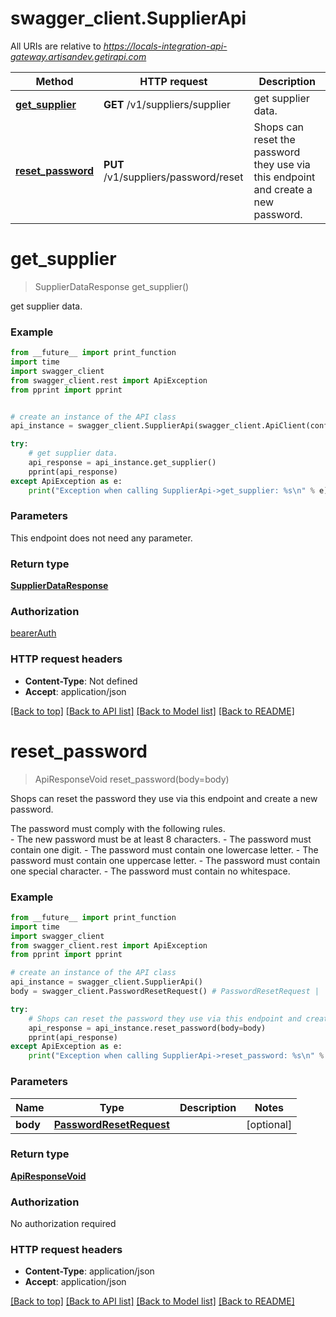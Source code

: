 # swagger_client.SupplierApi

All URIs are relative to *https://locals-integration-api-gateway.artisandev.getirapi.com*

Method | HTTP request | Description
------------- | ------------- | -------------
[**get_supplier**](SupplierApi.md#get_supplier) | **GET** /v1/suppliers/supplier | get supplier data.
[**reset_password**](SupplierApi.md#reset_password) | **PUT** /v1/suppliers/password/reset | Shops can reset the password they use via this endpoint and create a new password.

# **get_supplier**
> SupplierDataResponse get_supplier()

get supplier data.

### Example
```python
from __future__ import print_function
import time
import swagger_client
from swagger_client.rest import ApiException
from pprint import pprint


# create an instance of the API class
api_instance = swagger_client.SupplierApi(swagger_client.ApiClient(configuration))

try:
    # get supplier data.
    api_response = api_instance.get_supplier()
    pprint(api_response)
except ApiException as e:
    print("Exception when calling SupplierApi->get_supplier: %s\n" % e)
```

### Parameters
This endpoint does not need any parameter.

### Return type

[**SupplierDataResponse**](SupplierDataResponse.md)

### Authorization

[bearerAuth](../README.md#bearerAuth)

### HTTP request headers

 - **Content-Type**: Not defined
 - **Accept**: application/json

[[Back to top]](#) [[Back to API list]](../README.md#documentation-for-api-endpoints) [[Back to Model list]](../README.md#documentation-for-models) [[Back to README]](../README.md)

# **reset_password**
> ApiResponseVoid reset_password(body=body)

Shops can reset the password they use via this endpoint and create a new password.

The password must comply with the following rules. <br> - The new password must be at least 8 characters. - The password must contain one digit. - The password must contain one lowercase letter. - The password must contain one uppercase letter. - The password must contain one special character. - The password must contain no whitespace. 

### Example
```python
from __future__ import print_function
import time
import swagger_client
from swagger_client.rest import ApiException
from pprint import pprint

# create an instance of the API class
api_instance = swagger_client.SupplierApi()
body = swagger_client.PasswordResetRequest() # PasswordResetRequest |  (optional)

try:
    # Shops can reset the password they use via this endpoint and create a new password.
    api_response = api_instance.reset_password(body=body)
    pprint(api_response)
except ApiException as e:
    print("Exception when calling SupplierApi->reset_password: %s\n" % e)
```

### Parameters

Name | Type | Description  | Notes
------------- | ------------- | ------------- | -------------
 **body** | [**PasswordResetRequest**](PasswordResetRequest.md)|  | [optional] 

### Return type

[**ApiResponseVoid**](ApiResponseVoid.md)

### Authorization

No authorization required

### HTTP request headers

 - **Content-Type**: application/json
 - **Accept**: application/json

[[Back to top]](#) [[Back to API list]](../README.md#documentation-for-api-endpoints) [[Back to Model list]](../README.md#documentation-for-models) [[Back to README]](../README.md)

